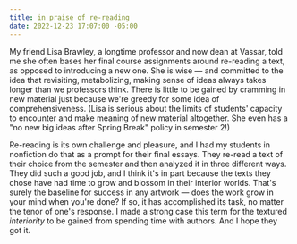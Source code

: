 ```yaml
---
title: in praise of re-reading
date: 2022-12-23 17:07:00 -05:00
---
```


My friend Lisa Brawley, a longtime professor and now dean at Vassar, told me she often bases her final course assignments around re-reading a text, as opposed to introducing a new one. She is wise — and committed to the idea that revisiting, metabolizing, making sense of ideas always takes longer than we professors think. There is little to be gained by cramming in new material just because we're greedy for some idea of comprehensiveness. (Lisa is serious about the limits of students' capacity to encounter and make meaning of new material altogether. She even has a "no new big ideas after Spring Break" policy in semester 2!)

Re-reading is its own challenge and pleasure, and I had my students in nonfiction do that as a prompt for their final essays. They re-read a text of their choice from the semester and then analyzed it in three different ways. They did such a good job, and I think it's in part because the texts they chose have had time to grow and blossom in their interior worlds. That's surely the baseline for success in any artwork — does the work grow in your mind when you're done? If so, it has accomplished its task, no matter the tenor of one's response. I made a strong case this term for the textured *interiority* to be gained from spending time with authors. And I hope they got it.

